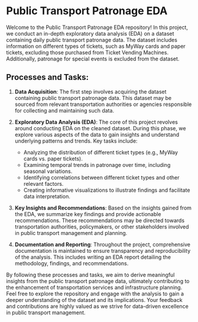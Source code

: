 
# Public Transport Patronage EDA

Welcome to the Public Transport Patronage EDA repository! In this project, we conduct an in-depth exploratory data analysis (EDA) on a dataset containing daily public transport patronage data. The dataset includes information on different types of tickets, such as MyWay cards and paper tickets, excluding those purchased from Ticket Vending Machines. Additionally, patronage for special events is excluded from the dataset.

## Processes and Tasks:

1. **Data Acquisition**: The first step involves acquiring the dataset containing public transport patronage data. This dataset may be sourced from relevant transportation authorities or agencies responsible for collecting and maintaining such data.

2. **Exploratory Data Analysis (EDA)**: The core of this project revolves around conducting EDA on the cleaned dataset. During this phase, we explore various aspects of the data to gain insights and understand underlying patterns and trends. Key tasks include:
   - Analyzing the distribution of different ticket types (e.g., MyWay cards vs. paper tickets).
   - Examining temporal trends in patronage over time, including seasonal variations.
   - Identifying correlations between different ticket types and other relevant factors.
   - Creating informative visualizations to illustrate findings and facilitate data interpretation.

3. **Key Insights and Recommendations**: Based on the insights gained from the EDA, we summarize key findings and provide actionable recommendations. These recommendations may be directed towards transportation authorities, policymakers, or other stakeholders involved in public transport management and planning.

4. **Documentation and Reporting**: Throughout the project, comprehensive documentation is maintained to ensure transparency and reproducibility of the analysis. This includes writing an EDA report detailing the methodology, findings, and recommendations.

By following these processes and tasks, we aim to derive meaningful insights from the public transport patronage data, ultimately contributing to the enhancement of transportation services and infrastructure planning. Feel free to explore the repository and engage with the analysis to gain a deeper understanding of the dataset and its implications. Your feedback and contributions are highly valued as we strive for data-driven excellence in public transport management.
